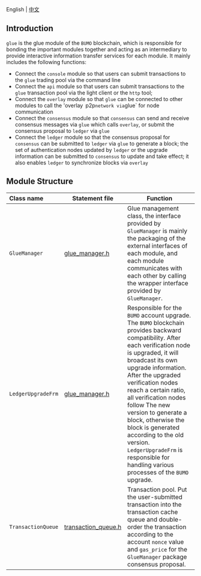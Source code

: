 English | [中文](README_CN.md) 

## Introduction
`glue` is the glue module of the `BUMO` blockchain, which is responsible for bonding the important modules together and acting as an intermediary to provide interactive information transfer services for each module. It mainly includes the following functions:
- Connect the `console` module so that users can submit transactions to the `glue` trading pool via the command line
- Connect the `api` module so that users can submit transactions to the `glue` transaction pool via the light client or the `http` tool;
- Connect the `overlay` module so that `glue` can be connected to other modules to call the 'overlay` `p2p` network via `glue` for node communication
- Connect the `consensus` module so that `consensus` can send and receive consensus messages via `glue` which calls `overlay`, or submit the consensus proposal to `ledger` via `glue`
- Connect the `ledger` module so that the consensus proposal for `consensus` can be submitted to `ledger` via `glue` to generate a block; the set of authentication nodes updated by `ledger` or the upgrade information can be submitted to `consensus` to update and take effect; it also enables `ledger` to synchronize blocks via `overlay`

## Module Structure
Class name | Statement file | Function
|:--- | --- | ---
|`GlueManager`      | [glue_manager.h](./glue_manager.h)            | Glue management class, the interface provided by `GlueManager` is mainly the packaging of the external interfaces of each module, and each module communicates with each other by calling the wrapper interface provided by `GlueManager`.
|`LedgerUpgradeFrm` | [glue_manager.h](./glue_manager.h)            | Responsible for the `BUMO` account upgrade. The `BUMO` blockchain provides backward compatibility. After each verification node is upgraded, it will broadcast its own upgrade information. After the upgraded verification nodes reach a certain ratio, all verification nodes follow The new version to generate a block, otherwise the block is generated according to the old version. `LedgerUpgradeFrm` is responsible for handling various processes of the `BUMO` upgrade.
|`TransactionQueue` | [transaction_queue.h](./transaction_queue.h)  | Transaction pool. Put the user-submitted transaction into the transaction cache queue and double-order the transaction according to the account `nonce` value and `gas_price` for the `GlueManager` package consensus proposal.
